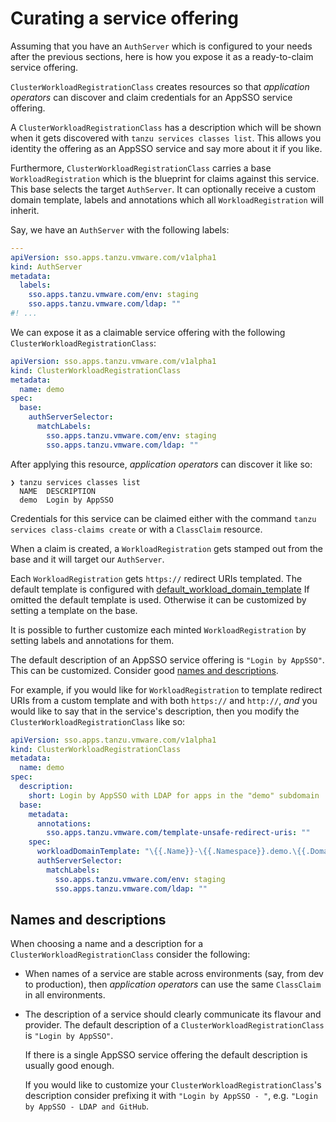 # Curating a service offering

Assuming that you have an `AuthServer` which is configured to your needs after
the previous sections, here is how you expose it as a ready-to-claim service
offering.

`ClusterWorkloadRegistrationClass` creates resources so that _application
operators_ can discover and claim credentials for an AppSSO service offering.

A `ClusterWorkloadRegistrationClass` has a description which will be shown when
it gets discovered with `tanzu services classes list`. This allows you identity
the offering as an AppSSO service and say more about it if you like.

Furthermore, `ClusterWorkloadRegistrationClass` carries a base
`WorkloadRegistration` which is the blueprint for claims against this service.
This base selects the target `AuthServer`. It can optionally receive a custom
domain template, labels and annotations which all `WorkloadRegistration` will
inherit.

Say, we have an `AuthServer` with the following labels:

```yaml
---
apiVersion: sso.apps.tanzu.vmware.com/v1alpha1
kind: AuthServer
metadata:
  labels:
    sso.apps.tanzu.vmware.com/env: staging
    sso.apps.tanzu.vmware.com/ldap: ""
#! ...
```

We can expose it as a claimable service offering with the following
`ClusterWorkloadRegistrationClass`:

```yaml
apiVersion: sso.apps.tanzu.vmware.com/v1alpha1
kind: ClusterWorkloadRegistrationClass
metadata:
  name: demo
spec:
  base:
    authServerSelector:
      matchLabels:
        sso.apps.tanzu.vmware.com/env: staging
        sso.apps.tanzu.vmware.com/ldap: ""
```

After applying this resource, _application operators_ can discover it like so:

```plain
❯ tanzu services classes list
  NAME  DESCRIPTION
  demo  Login by AppSSO
```

Credentials for this service can be claimed either with the command `tanzu
services class-claims create` or with a `ClassClaim` resource.

When a claim is created, a `WorkloadRegistration` gets stamped out from the
base and it will target our `AuthServer`.

Each `WorkloadRegistration` gets `https://` redirect URIs templated. The
default template is configured with
[default_workload_domain_template](../../reference/package-configuration.hbs.md#default_workload_domain_template)
If omitted the default template is used. Otherwise it can be customized by
setting a template on the base.

It is possible to further customize each minted `WorkloadRegistration` by
setting labels and annotations for them.

The default description of an AppSSO service offering is `"Login by AppSSO"`.
This can be customized. Consider good [names and
descriptions](#names-and-descriptions).

For example, if you would like for `WorkloadRegistration` to template redirect
URIs from a custom template and with both `https://` and `http://`, _and_ you
would like to say that in the service's description, then you modify the
`ClusterWorkloadRegistrationClass` like so:

```yaml
apiVersion: sso.apps.tanzu.vmware.com/v1alpha1
kind: ClusterWorkloadRegistrationClass
metadata:
  name: demo
spec:
  description:
    short: Login by AppSSO with LDAP for apps in the "demo" subdomain
  base:
    metadata:
      annotations:
        sso.apps.tanzu.vmware.com/template-unsafe-redirect-uris: ""
    spec:
      workloadDomainTemplate: "\{{.Name}}-\{{.Namespace}}.demo.\{{.Domain}}"
      authServerSelector:
        matchLabels:
          sso.apps.tanzu.vmware.com/env: staging
          sso.apps.tanzu.vmware.com/ldap: ""
```

## Names and descriptions

When choosing a name and a description for a `ClusterWorkloadRegistrationClass`
consider the following:

* When names of a service are stable across environments (say, from dev to
  production), then _application operators_ can use the same `ClassClaim` in
  all environments.

* The description of a service should clearly communicate its flavour and
  provider. The default description of a `ClusterWorkloadRegistrationClass` is
  `"Login by AppSSO"`.

  If there is a single AppSSO service offering the default description is
  usually good enough.

  If you would like to customize your `ClusterWorkloadRegistrationClass`'s
  description consider prefixing it with `"Login by AppSSO - "`, e.g. `"Login
  by AppSSO - LDAP and GitHub`.

